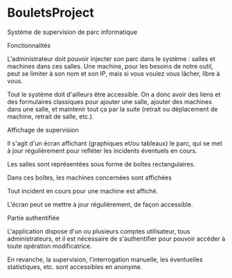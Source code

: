 BouletsProject
==============

 Système de supervision de parc informatique

  Fonctionnalités

 L'administrateur doit pouvoir injecter son parc dans le système : salles et machines dans ces salles. Une machine, pour les besoins de notre outil, peut se limiter à son nom et son IP, mais si vous voulez vous lâcher, libre à vous.

Tout le système doit d'ailleurs être accessible. On a donc avoir des liens et des formulaires classiques pour ajouter une salle, ajouter des machines dans une salle, et maintenir tout ça par la suite (retrait ou déplacement de machine, retrait de salle, etc.).


Affichage de supervision

Il s'agit d'un écran affichant (graphiques et/ou tableaux) le parc, qui se met à jour régulièrement pour refléter les incidents éventuels en cours.


Les salles sont représentées sous forme de boîtes rectangulaires.

Dans ces boîtes, les machines concernées sont affichées 

Tout incident en cours pour une machine est affiché.

L'écran  peut  se mettre à jour régulièrement, de façon accessible. 



Partie authentifiée

L'application dispose d'un ou plusieurs comptes utilisateur, tous administrateurs, et il est nécessaire de s'authentifier pour pouvoir accéder à toute opération modificatrice.

En revanche, la supervision, l'interrogation manuelle, les éventuelles statistiques, etc. sont accessibles en
anonyme.

